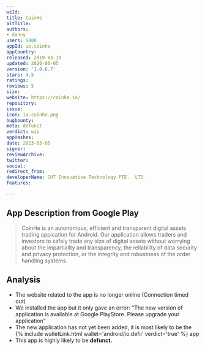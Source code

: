 ```yaml
---
wsId: 
title: CoinHe
altTitle: 
authors:
- danny
users: 5000
appId: io.coinhe
appCountry: 
released: 2019-03-19
updated: 2020-06-05
version: '1.0.6.7'
stars: 4.5
ratings: 
reviews: 5
size: 
website: https://coinhe.io/
repository: 
issue: 
icon: io.coinhe.png
bugbounty: 
meta: defunct
verdict: wip
appHashes: 
date: 2023-05-05
signer: 
reviewArchive: 
twitter: 
social: 
redirect_from: 
developerName: CHT Innovative Technology PTE.  LTD
features: 

---
```


## App Description from Google Play 

> CoinHe is an autonomous, efficient and transparent digital assets trading appication for Android. Our application allows traders and investors to safely trade any size of digital assets without worrying about the impartiality and transparency, the reliability of data security and privacy protection, or the integrity and robustness of the order handling systems.

## Analysis 

- The website related to the app is no longer online (Connection timed out)
- We installed the app but it only gave an error: "The new version of application is available at Google PlayStore. Please upgrade your application"
- The new application has not yet been added, it is most likely to be the {% include walletLink.html wallet='android/io.defii' verdict='true' %} app
- This app is highly likely to be **defunct.**